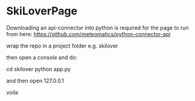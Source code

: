 # SkiLoverPage


Downloading an api-connector into python is required for the page to run from here:
https://github.com/meteomatics/python-connector-api

wrap the repo in a project folder e.g. skilover

then open a console and do:

cd skilover
python app.py


and then open 127.0.0.1

voila
